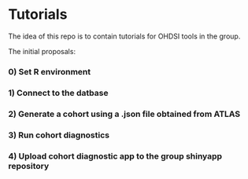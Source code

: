 # Tutorials
 
The idea of this repo is to contain tutorials for OHDSI tools in the group.

The initial proposals:

### 0) Set R environment ###

### 1) Connect to the datbase ###

### 2) Generate a cohort using a .json file obtained from ATLAS ###

### 3) Run cohort diagnostics ###

### 4) Upload cohort diagnostic app to the group shinyapp repository ### 
